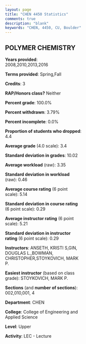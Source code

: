 ```yaml
---
layout: page
title: "CHEN 4450 Statistics"
comments: true
description: "blank"
keywords: "CHEN, 4450, CU, Boulder"
--- 
```

<head>
<script src="https://ajax.googleapis.com/ajax/libs/jquery/2.1.3/jquery.min.js"></script>
<script src="https://dl.dropboxusercontent.com/s/pc42nxpaw1ea4o9/highcharts.js?dl=0"></script>
<!-- <script src="../assets/js/highcharts.js"></script> -->
<style type="text/css">@font-face {
	font-family: "Bebas Neue";
	src: url(https://www.filehosting.org/file/details/544349/BebasNeue%20Regular.otf) format("opentype");
	}
	h1.Bebas { 
		font-family: "Bebas Neue", Verdana, Tahoma;
	}
</style>
</head>
<body>
	<div id="container" style="float: right; width: 45%; height: 88%; margin-left: 2.5%; margin-right: 2.5%;"></div>
	<script language="JavaScript">
		$(document).ready(function() {
		var chart = {type: 'column'};
		var title = {text: 'Grade Distribution'};
		var xAxis = {categories: ['A','B','C','D','F'],crosshair: true};
		var yAxis = {min: 0,title: {text: 'Percentage'}};
		var tooltip = {headerFormat: '<center><b><span style="font-size:20px">{point.key}</span></b></center>',
		               pointFormat: '<td style="padding:0"><b>{point.y:.1f}%</b></td>',
		               footerFormat: '</table>',shared: true,useHTML: true};
		var plotOptions = {column: {pointPadding: 0.0,borderWidth: 0}};  
		var credits = {enabled: false};var series= [{name: 'Percent',data: [48.28,43.68,8.05,0.0,0.0,]}];
		var json = {};
		json.chart = chart;
		json.title = title;
		json.tooltip = tooltip;
		json.xAxis = xAxis;
		json.yAxis = yAxis;  
		json.series = series;
		json.plotOptions = plotOptions;  
		json.credits = credits;
		$('#container').highcharts(json);
	});
	</script>
</body>
			   
## POLYMER CHEMISTRY

**Years provided**: 2008,2010,2013,2016

**Terms provided**: Spring,Fall

**Credits**: 3

**RAP/Honors class?** Neither

**Percent grade**: 100.0%

**Percent withdrawn**: 3.79%

**Percent incomplete**: 0.0%

**Proportion of students who dropped**: 4.4

**Average grade** (4.0 scale): 3.4

**Standard deviation in grades**: 10.02

**Average workload** (raw): 3.35

**Standard deviation in workload** (raw): 0.46

**Average course rating** (6 point scale): 5.14

**Standard deviation in course rating** (6 point scale): 0.29

**Average instructor rating** (6 point scale): 5.21

**Standard deviation in instructor rating** (6 point scale): 0.29

**Instructors**: ANSETH, KRISTI S,GIN, DOUGLAS L.,BOWMAN, CHRISTOPHER,STOYKOVICH, MARK P.

**Easiest instructor** (based on class grade): STOYKOVICH, MARK P.

**Sections** (and **number of sections**): 002,010,001, 4

**Department**: CHEN

**College**: College of Engineering and Applied Science

**Level**: Upper

**Activity**: LEC - Lecture